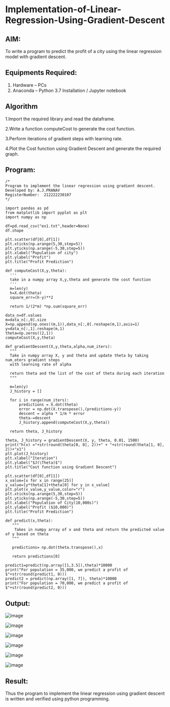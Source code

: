 # Implementation-of-Linear-Regression-Using-Gradient-Descent

## AIM:
To write a program to predict the profit of a city using the linear regression model with gradient descent.

## Equipments Required:
1. Hardware – PCs
2. Anaconda – Python 3.7 Installation / Jupyter notebook

## Algorithm
1.Import the required library and read the dataframe.

2.Write a function computeCost to generate the cost function.

3.Perform iterations of gradient steps with learning rate.

4.Plot the Cost function using Gradient Descent and generate the required graph.

## Program:
```
/*
Program to implement the linear regression using gradient descent.
Developed by: A.J.PRANAV
RegisterNumber:  212222230107
*/
```
```
import pandas as pd
from matplotlib import pyplot as plt
import numpy as np
```
```
df=pd.read_csv("ex1.txt",header=None)
df.shape
```

```
plt.scatter(df[0],df[1])
plt.xticks(np.arange(5,30,step=5))
plt.yticks(np.arange(-5,30,step=5))
plt.xlabel("Population of city")
plt.ylabel("Profit")
plt.title("Profit Prediction")
```


```
def computeCost(X,y,theta):
  '''
  take in a numpy array X,y,theta and generate the cost function
  '''
  m=len(y)
  h=X.dot(theta)
  square_err=(h-y)**2

  return 1/(2*m) *np.sum(square_err)

data_n=df.values
m=data_n[:,0].size
X=np.append(np.ones((m,1)),data_n[:,0].reshape(m,1),axis=1)
y=data_n[:,1].reshape(m,1)
theta=np.zeros((2,1))
computeCost(X,y,theta)
```

```
def gradientDescent(X,y,theta,alpha,num_iters):
  """
  Take in numpy array X, y and theta and update theta by taking num_oters gradient steps
  with learning rate of alpha

  return theta and the list of the cost of theta during each iteration
  """

  m=len(y)
  J_history = []

  for i in range(num_iters):
      predictions = X.dot(theta)
      error = np.dot(X.transpose(),(predictions-y))
      descent = alpha * 1/m * error
      theta-=descent
      J_history.append(computeCost(X,y,theta))

  return theta, J_history

theta, J_history = gradientDescent(X, y, theta, 0.01, 1500)
print("h(x) ="+str(round(theta[0, 0], 2))+" + "+str(round(theta[1, 0], 2))+"x1")
plt.plot(J_history)
plt.xlabel("Iteration")
plt.ylabel("$J(\Theta)$")
plt.title("Cost function using Gradient Descent")
```

```
plt.scatter(df[0],df[1])
x_value=[x for x in range(25)]
y_value=[y*theta[1]+theta[0] for y in x_value]
plt.plot(x_value,y_value,color="r")
plt.xticks(np.arange(5,30,step=5))
plt.yticks(np.arange(-5,30,step=5))
plt.xlabel("Population of City(10,000s)")
plt.ylabel("Profit ($10,000)")
plt.title("Profit Prediction")
```
```
def predict(x,theta):
   """
    Takes in numpy array of x and theta and return the predicted value of y based on theta
   """

   predictions= np.dot(theta.transpose(),x)

   return predictions[0]

predict1=predict(np.array([1,3.5]),theta)*10000
print("For population = 35,000, we predict a profit of $"+str(round(predict1, 0)))
predict2 = predict(np.array([1, 7]), theta)*10000
print("For population = 70,000, we predict a profit of $"+str(round(predict2, 0)))
```
## Output:
![image](https://github.com/Pranav-AJ/Implementation-of-Linear-Regression-Using-Gradient-Descent/assets/118904526/f8a5f1ee-4d3d-471a-bfb8-466c620d3399)

![image](https://github.com/Pranav-AJ/Implementation-of-Linear-Regression-Using-Gradient-Descent/assets/118904526/20ed8cf6-fd15-4199-8cc5-b2f5caa68be3)

![image](https://github.com/Pranav-AJ/Implementation-of-Linear-Regression-Using-Gradient-Descent/assets/118904526/ff4ecfb6-0fb4-4e6c-95e0-c917e624b096)

![image](https://github.com/Pranav-AJ/Implementation-of-Linear-Regression-Using-Gradient-Descent/assets/118904526/396e2bc4-84aa-4972-b3ac-1d4822b299bc)

![image](https://github.com/Pranav-AJ/Implementation-of-Linear-Regression-Using-Gradient-Descent/assets/118904526/a36aff97-68d2-496c-98b2-3308fda89acb)

![image](https://github.com/Pranav-AJ/Implementation-of-Linear-Regression-Using-Gradient-Descent/assets/118904526/128395ac-9db2-461f-ac6c-4b7df6ff13a7)
## Result:
Thus the program to implement the linear regression using gradient descent is written and verified using python programming.
